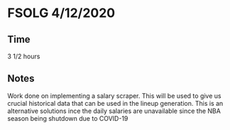 # FSOLG 4/12/2020
## Time
3 1/2 hours
## Notes
Work done on implementing a salary scraper. This will be used to give us crucial historical data that can be used in the lineup generation. This is an alternative solutions ince the daily salaries are unavailable since the NBA season being shutdown due to COVID-19
